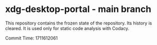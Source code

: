 # xdg-desktop-portal - main branch

This repository contains the frozen state of the repository.
Its history is cleared. It is used only for static code
analysis with Codacy.

Commit Time: 1711612061